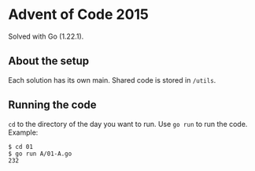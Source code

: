 # Advent of Code 2015

Solved with Go (1.22.1).

## About the setup
Each solution has its own main. Shared code is stored in `/utils`.

## Running the code
`cd` to the directory of the day you want to run. Use `go run` to run the code. Example:
```console
$ cd 01
$ go run A/01-A.go
232
```

